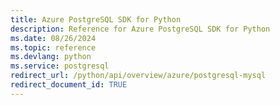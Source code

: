 ```yaml
---
title: Azure PostgreSQL SDK for Python
description: Reference for Azure PostgreSQL SDK for Python
ms.date: 08/26/2024
ms.topic: reference
ms.devlang: python
ms.service: postgresql
redirect_url: /python/api/overview/azure/postgresql-mysql
redirect_document_id: TRUE
---
```

